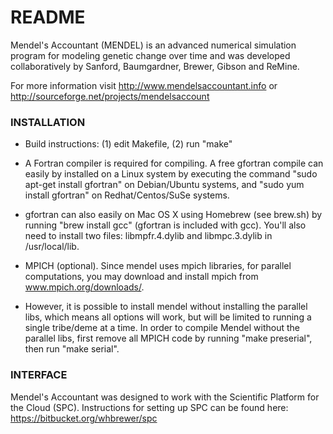 # README #

Mendel's Accountant (MENDEL) is an advanced numerical simulation program for modeling genetic change over time and was developed collaboratively by Sanford, Baumgardner, Brewer, Gibson and ReMine.

For more information visit http://www.mendelsaccountant.info or http://sourceforge.net/projects/mendelsaccount

### INSTALLATION ###

* Build instructions: (1) edit Makefile, (2) run "make"

* A Fortran compiler is required for compiling.  A free gfortran compile can easily by installed on a Linux system by executing the command "sudo apt-get install gfortran" on Debian/Ubuntu systems, and "sudo yum install gfortran" on Redhat/Centos/SuSe systems.  

* gfortran can also easily on Mac OS X using Homebrew (see brew.sh) by running "brew install gcc" (gfortran is included with gcc).  You'll also need to install two files: libmpfr.4.dylib and libmpc.3.dylib in /usr/local/lib.

* MPICH (optional). Since mendel uses mpich libraries, for parallel computations, you may download and install mpich from www.mpich.org/downloads/.  

* However, it is possible to install mendel without installing the parallel libs, which means all options will work, but will be limited to running a single tribe/deme at a time. In order to compile Mendel without the parallel libs, first remove all MPICH code by running "make preserial", then run "make serial". 

### INTERFACE ###

Mendel's Accountant was designed to work with the Scientific Platform for the Cloud (SPC).  Instructions for setting up SPC can be found here: https://bitbucket.org/whbrewer/spc